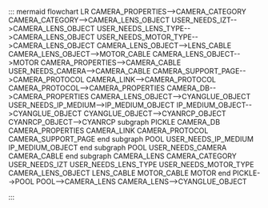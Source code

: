 ::: mermaid
flowchart LR
CAMERA_PROPERTIES-->CAMERA_CATEGORY
CAMERA_CATEGORY-->CAMERA_LENS_OBJECT
USER_NEEDS_IZT-->CAMERA_LENS_OBJECT
USER_NEEDS_LENS_TYPE-->CAMERA_LENS_OBJECT
USER_NEEDS_MOTOR_TYPE-->CAMERA_LENS_OBJECT
CAMERA_LENS_OBJECT-->LENS_CABLE
CAMERA_LENS_OBJECT-->MOTOR_CABLE
CAMERA_LENS_OBJECT-->MOTOR
CAMERA_PROPERTIES-->CAMERA_CABLE
USER_NEEDS_CAMERA-->CAMERA_CABLE
CAMERA_SUPPORT_PAGE-->CAMERA_PROTOCOL
CAMERA_LINK-->CAMERA_PROTOCOL
CAMERA_PROTOCOL-->CAMERA_PROPERTIES
CAMERA_DB-->CAMERA_PROPERTIES
CAMERA_LENS_OBJECT-->CYANGLUE_OBJECT
USER_NEEDS_IP_MEDIUM-->IP_MEDIUM_OBJECT
IP_MEDIUM_OBJECT-->CYANGLUE_OBJECT
CYANGLUE_OBJECT-->CYANRCP_OBJECT
CYANRCP_OBJECT-->CYANRCP
subgraph PICKLE
CAMERA_DB
CAMERA_PROPERTIES
CAMERA_LINK
CAMERA_PROTOCOL
CAMERA_SUPPORT_PAGE
end
subgraph POOL
USER_NEEDS_IP_MEDIUM
IP_MEDIUM_OBJECT
end
subgraph POOL
USER_NEEDS_CAMERA
CAMERA_CABLE
end
subgraph CAMERA_LENS
CAMERA_CATEGORY
USER_NEEDS_IZT
USER_NEEDS_LENS_TYPE
USER_NEEDS_MOTOR_TYPE
CAMERA_LENS_OBJECT
LENS_CABLE
MOTOR_CABLE
MOTOR
end
PICKLE-->POOL
POOL-->CAMERA_LENS
CAMERA_LENS-->CYANGLUE_OBJECT

:::
